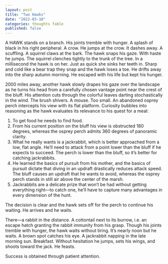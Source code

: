 ```yaml
---
layout: post
title: "Two Hawks"
date: "2022-03-10"
categories: thoughts fable
published: false
---
```

A HAWK stands on a branch. His joints tremble with hunger. A splash of black in his right peripheral. A crow. He jumps at the crow. It dashes away. A scuffling. A squirrel claws at the bark. The hawk snaps his gaze. With haste he jumps. The squirrel clenches tightly to the trunk of the tree. In a millisecond the hawk is on her. Just as quick she sinks her teeth in. Sharp and cold like a bear trap they snap and the hawk loses a toe. He drifts away into the sharp autumn morning. He escaped with his life but kept his hunger.

2000 miles away, another hawk slowly drapes his gaze over the landscape as he turns his head from a carefully chosen vantage point near the crest of the bluff. His attention cuts through the colorful leaves darting stochastically in the wind. The brush shivers. A mouse. Too small. An abandoned osprey perch intercepts his view with its flat platform. Curiosity bubbles into reasoning as the hawk evaluates its relevance to his quest for a meal:
1. To get food he needs to find food.
2. From his current position on the bluff his view is obstructed 180 degrees, whereas the osprey perch admits 360 degrees of panoramic clarity.
3. What he really wants is a jackrabbit, which is better approached from a low, flat angle. He’ll need to attack from a point lower than the bluff if he expects to succeed. The perch is lower than the bluff, so it’s better for catching jackrabbits.
4. He learned the basics of pursuit from his mother, and the basics of pursuit dictate that diving in an updraft drastically reduces attack speed. The bluff causes an updraft that he wants to avoid, whereas the osprey perch stands in still air above the center of the marsh.
5. Jackrabbits are a delicate prize that won’t be had without getting everything right—to catch one, he’ll have to capture many advantages in every dimension of the hunt.

The decision is clear and the hawk sets off for the perch to continue his waiting. He arrives and he waits.

There—a rabbit in the distance. A cottontail next to its burrow, i.e. an escape hatch granting the rabbit immunity from his grasp. Though his joints tremble with hunger, the hawk waits without tiring. It’s nearly noon but he waits. A brown spot catches his eye. A jackrabbit napping in the late morning sun. Breakfast. Without hesitation he jumps, sets his wings, and shoots toward the jack. He feasts.

Success is obtained through patient attention.